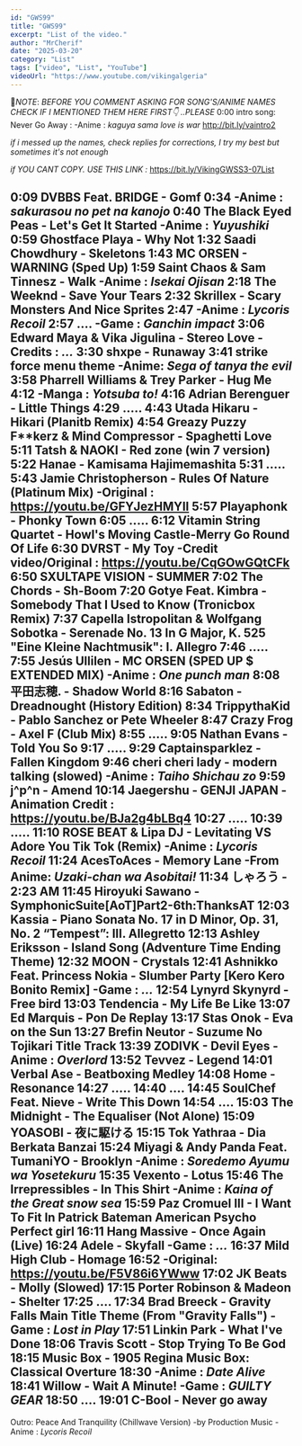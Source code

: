 ```yaml
---
id: "GWS99"
title: "GWS99"
excerpt: "List of the video."
author: "MrCherif"
date: "2025-03-20"
category: "List"
tags: ["video", "List", "YouTube"]
videoUrl: "https://www.youtube.com/vikingalgeria"
---
```

📌*NOTE*:
*BEFORE YOU COMMENT ASKING FOR SONG'S/ANIME NAMES CHECK IF I MENTIONED THEM HERE FIRST👇 ..PLEASE*
0:00 intro song: Never Go Away :
-Anime : *kaguya sama love is war*
http://bit.ly/vaintro2

*if i messed up the names, check replies for corrections, I try my best but sometimes it's not enough*

*if YOU CANT COPY. USE THIS LINK :*
https://bit.ly/VikingGWSS3-07List

0:09 DVBBS Feat. BRIDGE - Gomf
0:34
-Anime : *sakurasou no pet na kanojo*
0:40 The Black Eyed Peas - Let's Get It Started
-Anime : *Yuyushiki*
0:59 Ghostface Playa - Why Not
1:32 Saadi Chowdhury - Skeletons
1:43 MC ORSEN - WARNING (Sped Up)
1:59 Saint Chaos & Sam Tinnesz - Walk
-Anime : *Isekai Ojisan*
2:18 The Weeknd - Save Your Tears
2:32 Skrillex - Scary Monsters And Nice Sprites
2:47 
-Anime : *Lycoris Recoil*
2:57 ....
-Game : *Ganchin impact*
3:06 Edward Maya & Vika Jigulina - Stereo Love 
-Credits : *...*
3:30 shxpe - Runaway
3:41 strike force menu theme
-Anime: *Sega of tanya the evil*
3:58 Pharrell Williams & Trey Parker - Hug Me
4:12 
-Manga : *Yotsuba to!*
4:16 Adrian Berenguer - Little Things
4:29 .....
4:43 Utada Hikaru - Hikari (Planitb Remix)
4:54 Greazy Puzzy F**kerz & Mind Compressor - Spaghetti Love
5:11 Tatsh & NAOKI - Red zone (win 7 version)
5:22 Hanae - Kamisama Hajimemashita
5:31 .....
5:43 Jamie Christopherson - Rules Of Nature (Platinum Mix)
-Original : https://youtu.be/GFYJezHMYII
5:57 Playaphonk - Phonky Town
6:05 .....
6:12 Vitamin String Quartet - Howl's Moving Castle-Merry Go Round Of Life
6:30 DVRST - My Toy
-Credit video/Original : https://youtu.be/CqGOwGQtCFk
6:50 SXULTAPE VISION - SUMMER
7:02 The Chords - Sh-Boom
7:20 Gotye Feat. Kimbra - Somebody That I Used to Know (Tronicbox Remix)
7:37 Capella Istropolitan & Wolfgang Sobotka - Serenade No. 13 In G Major, K. 525 "Eine Kleine Nachtmusik": I. Allegro
7:46 .....
7:55 Jesús Ullilen - MC ORSEN (SPED UP $ EXTENDED MIX)
-Anime : *One punch man*
8:08 平田志穂. - Shadow World
8:16 Sabaton - Dreadnought (History Edition)
8:34 TrippythaKid - Pablo Sanchez or Pete Wheeler
8:47 Crazy Frog - Axel F (Club Mix)
8:55 .....
9:05 Nathan Evans - Told You So
9:17 .....
9:29 Captainsparklez - Fallen Kingdom
9:46 cheri cheri lady - modern talking (slowed)
-Anime : *Taiho Shichau zo*
9:59 j^p^n - Amend
10:14 Jaegershu - GENJI JAPAN
-Animation Credit : https://youtu.be/BJa2g4bLBq4
10:27 .....
10:39 .....
11:10 ROSE BEAT & Lipa DJ - Levitating VS Adore You Tik Tok (Remix)
-Anime : *Lycoris Recoil* 
11:24 AcesToAces - Memory Lane
-From Anime: *Uzaki-chan wa Asobitai!*
11:34 しゃろう -  2:23 AM
11:45 Hiroyuki Sawano - SymphonicSuite[AoT]Part2-6th:ThanksAT
12:03 Kassia - Piano Sonata No. 17 in D Minor, Op. 31, No. 2 “Tempest”: III. Allegretto
12:13 Ashley Eriksson - Island Song (Adventure Time Ending Theme)
12:32 MOON - Crystals
12:41 Ashnikko Feat. Princess Nokia - Slumber Party [Kero Kero Bonito Remix]
-Game : *...*
12:54 Lynyrd Skynyrd - Free bird
13:03 Tendencia - My Life Be Like
13:07 Ed Marquis - Pon De Replay
13:17 Stas Onok - Eva on the Sun
13:27 Brefin Neutor - Suzume No Tojikari Title Track
13:39 ZODIVK - Devil Eyes
-Anime : *Overlord*
13:52 Tevvez - Legend
14:01 Verbal Ase - Beatboxing Medley
14:08 Home - Resonance
14:27 .....
14:40 ....
14:45 SoulChef Feat. Nieve - Write This Down
14:54 ....
15:03 The Midnight - The Equaliser (Not Alone)
15:09 YOASOBI - 夜に駆ける
15:15 Tok Yathraa - Dia Berkata Banzai
15:24 Miyagi & Andy Panda Feat. TumaniYO - Brooklyn
-Anime : *Soredemo Ayumu wa Yosetekuru*
15:35 Vexento - Lotus
15:46 The Irrepressibles - In This Shirt
-Anime : *Kaina of the Great snow sea*
15:59 Paz Cromuel III - I Want To Fit In Patrick Bateman American Psycho Perfect girl
16:11 Hang Massive - Once Again (Live) 
16:24 Adele - Skyfall
-Game : *...*
16:37 Mild High Club - Homage
16:52 
-Original: https://youtu.be/F5V86i6YWww
17:02 JK Beats - Molly (Slowed)
17:15 Porter Robinson & Madeon - Shelter
17:25 ....
17:34 Brad Breeck - Gravity Falls Main Title Theme (From "Gravity Falls")
-Game : *Lost in Play*
17:51 Linkin Park - What I've Done
18:06 Travis Scott - Stop Trying To Be God
18:15 Music Box - 1905 Regina Music Box: Classical Overture
18:30
-Anime : *Date Alive*
18:41 Willow - Wait A Minute!
-Game : *GUILTY GEAR*
18:50 ....
19:01 C-Bool - Never go away
----
Outro: Peace And Tranquility (Chillwave Version) -by Production Music
-Anime : *Lycoris Recoil*